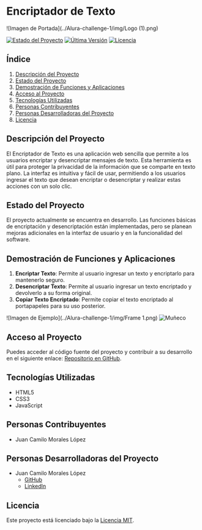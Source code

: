 # Encriptador de Texto

![Imagen de Portada](../Alura-challenge-1/img/Logo (1).png)

[![Estado del Proyecto](https://img.shields.io/badge/Estado-En%20desarrollo-brightgreen)](https://github.com/Jcmoralesl/encriptador-de-texto)
[![Última Versión](https://img.shields.io/github/v/release/Jcmoralesl/encriptador-de-texto)](https://github.com/Jcmoralesl/encriptador-de-texto/releases)
[![Licencia](https://img.shields.io/github/license/Jcmoralesl/encriptador-de-texto)](LICENSE)

## Índice
1. [Descripción del Proyecto](#descripción-del-proyecto)
2. [Estado del Proyecto](#estado-del-proyecto)
3. [Demostración de Funciones y Aplicaciones](#demostración-de-funciones-y-aplicaciones)
4. [Acceso al Proyecto](#acceso-al-proyecto)
5. [Tecnologías Utilizadas](#tecnologías-utilizadas)
6. [Personas Contribuyentes](#personas-contribuyentes)
7. [Personas Desarrolladoras del Proyecto](#personas-desarrolladoras-del-proyecto)
8. [Licencia](#licencia)

## Descripción del Proyecto
El Encriptador de Texto es una aplicación web sencilla que permite a los usuarios encriptar y desencriptar mensajes de texto. Esta herramienta es útil para proteger la privacidad de la información que se comparte en texto plano. La interfaz es intuitiva y fácil de usar, permitiendo a los usuarios ingresar el texto que desean encriptar o desencriptar y realizar estas acciones con un solo clic.

## Estado del Proyecto
El proyecto actualmente se encuentra en desarrollo. Las funciones básicas de encriptación y desencriptación están implementadas, pero se planean mejoras adicionales en la interfaz de usuario y en la funcionalidad del software.

## Demostración de Funciones y Aplicaciones
1. **Encriptar Texto**: Permite al usuario ingresar un texto y encriptarlo para mantenerlo seguro.
2. **Desencriptar Texto**: Permite al usuario ingresar un texto encriptado y devolverlo a su forma original.
3. **Copiar Texto Encriptado**: Permite copiar el texto encriptado al portapapeles para su uso posterior.

![Imagen de Ejemplo](../Alura-challenge-1/img/Frame 1.png)
![Muñeco](../Alura-challenge-1/img/Muñeco.png)

## Acceso al Proyecto
Puedes acceder al código fuente del proyecto y contribuir a su desarrollo en el siguiente enlace: [Repositorio en GitHub](https://github.com/Jcmoralesl/encriptador-de-texto).

## Tecnologías Utilizadas
- HTML5
- CSS3
- JavaScript

## Personas Contribuyentes
- Juan Camilo Morales López

## Personas Desarrolladoras del Proyecto
- Juan Camilo Morales López
  - [GitHub](https://github.com/Jcmoralesl)
  - [LinkedIn](https://www.linkedin.com/in/jcmoralesl43/)

## Licencia
Este proyecto está licenciado bajo la [Licencia MIT](LICENSE).
